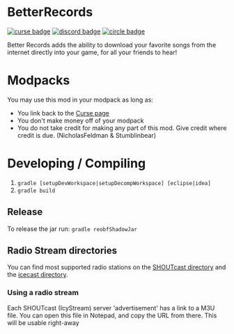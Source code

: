 BetterRecords
=============
[![curse badge]][curse] [![discord badge]][discord] [![circle badge]][circle]

Better Records adds the ability to download your favorite songs
from the internet directly into your game, for all your friends to hear!

Modpacks
========
You may use this mod in your modpack as long as:

* You link back to the [Curse page][curse]
* You don't make money off of your modpack
* You do not take credit for making any part of this mod. Give credit where credit is due. (NicholasFeldman & Stumblinbear)

Developing / Compiling
======================
1. `gradle [setupDevWorkspace|setupDecompWorkspace] [eclipse|idea]`
2. `gradle build`

[curse]: https://minecraft.curseforge.com/projects/better-records "Link to Curse"
[curse badge]: http://cf.way2muchnoise.eu/full_better-records_downloads.svg "Curse Badge"
[discord]: https://discord.gg/uhQFPUs "Discord Invite Link"
[discord badge]: https://img.shields.io/discord/392066220259803156.svg?colorB=7289DA "Discord Badge"
[circle]: https://circleci.com/gh/NicholasFeldman/BetterRecords
[circle badge]: https://circleci.com/gh/NicholasFeldman/BetterRecords.svg?style=svg

## Release
To release the jar run: `gradle reobfShadowJar`

## Radio Stream directories

You can find most supported radio stations on the [SHOUTcast directory](https://directory.shoutcast.com/) and the [icecast directory](http://dir.xiph.org/).

### Using a radio stream
Each SHOUTcast (IcyStream) server 'advertisement' has a link to a M3U file. You can open this file in Notepad, and copy the URL from there. This will be usable right-away 